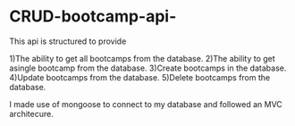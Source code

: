 # CRUD-bootcamp-api-

This  api is structured to provide

1)The ability to get all bootcamps from the database.
2)The ability to get asingle bootcamp from the database.
3)Create bootcamps in the database.
4)Update bootcamps from the database.
5)Delete bootcamps from the database.

I made use of mongoose to connect to my database and followed an MVC architecure.
